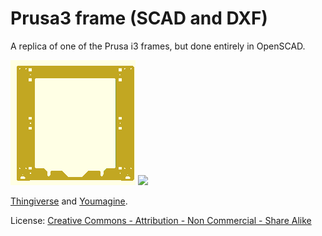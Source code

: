 # Prusa3 frame (SCAD and DXF)

A replica of one of the Prusa i3 frames, but done entirely in OpenSCAD.

![](frame.png) ![](frame=stabilizer.png)

[Thingiverse](http://www.thingiverse.com/thing:1724953) and [Youmagine](https://www.youmagine.com/designs/prusa3-frame-scad-and-dxf).

License: [Creative Commons - Attribution - Non Commercial - Share Alike](https://creativecommons.org/licenses/by-nc-sa/4.0/)
